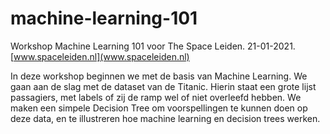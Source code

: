 # machine-learning-101

Workshop Machine Learning 101 voor The Space Leiden. 21-01-2021. [www.spaceleiden.nl](www.spaceleiden.nl)

In deze workshop beginnen we met de basis van Machine Learning. We gaan aan de slag met de dataset van de Titanic. Hierin staat een grote lijst passagiers, met labels of zij de ramp wel of niet overleefd hebben. We maken een simpele Decision Tree om voorspellingen te kunnen doen op deze data, en te illustreren hoe machine learning en decision trees werken.
